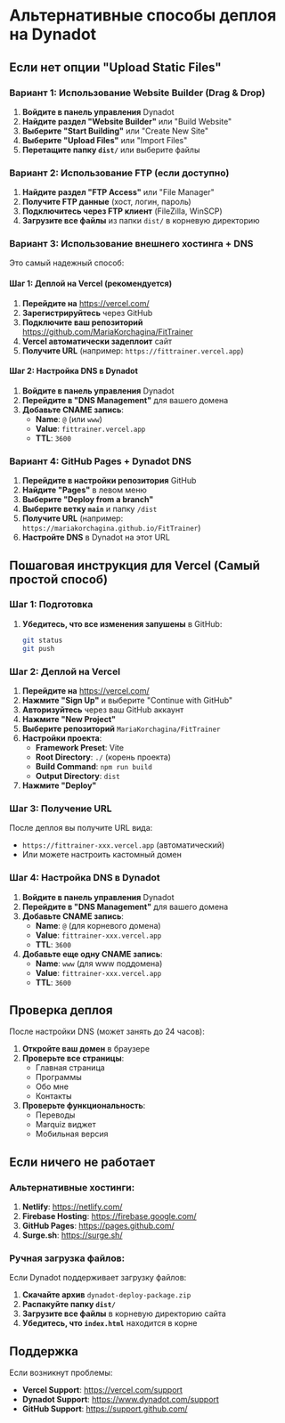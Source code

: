 # Альтернативные способы деплоя на Dynadot

## Если нет опции "Upload Static Files"

### Вариант 1: Использование Website Builder (Drag & Drop)

1. **Войдите в панель управления** Dynadot
2. **Найдите раздел "Website Builder"** или "Build Website"
3. **Выберите "Start Building"** или "Create New Site"
4. **Выберите "Upload Files"** или "Import Files"
5. **Перетащите папку `dist/`** или выберите файлы

### Вариант 2: Использование FTP (если доступно)

1. **Найдите раздел "FTP Access"** или "File Manager"
2. **Получите FTP данные** (хост, логин, пароль)
3. **Подключитесь через FTP клиент** (FileZilla, WinSCP)
4. **Загрузите все файлы** из папки `dist/` в корневую директорию

### Вариант 3: Использование внешнего хостинга + DNS

Это самый надежный способ:

#### Шаг 1: Деплой на Vercel (рекомендуется)

1. **Перейдите на** https://vercel.com/
2. **Зарегистрируйтесь** через GitHub
3. **Подключите ваш репозиторий** https://github.com/MariaKorchagina/FitTrainer
4. **Vercel автоматически задеплоит** сайт
5. **Получите URL** (например: `https://fittrainer.vercel.app`)

#### Шаг 2: Настройка DNS в Dynadot

1. **Войдите в панель управления** Dynadot
2. **Перейдите в "DNS Management"** для вашего домена
3. **Добавьте CNAME запись**:
   - **Name**: `@` (или `www`)
   - **Value**: `fittrainer.vercel.app`
   - **TTL**: `3600`

### Вариант 4: GitHub Pages + Dynadot DNS

1. **Перейдите в настройки репозитория** GitHub
2. **Найдите "Pages"** в левом меню
3. **Выберите "Deploy from a branch"**
4. **Выберите ветку `main`** и папку `/dist`
5. **Получите URL** (например: `https://mariakorchagina.github.io/FitTrainer`)
6. **Настройте DNS** в Dynadot на этот URL

## Пошаговая инструкция для Vercel (Самый простой способ)

### Шаг 1: Подготовка

1. **Убедитесь, что все изменения запушены** в GitHub:
   ```bash
   git status
   git push
   ```

### Шаг 2: Деплой на Vercel

1. **Перейдите на** https://vercel.com/
2. **Нажмите "Sign Up"** и выберите "Continue with GitHub"
3. **Авторизуйтесь** через ваш GitHub аккаунт
4. **Нажмите "New Project"**
5. **Выберите репозиторий** `MariaKorchagina/FitTrainer`
6. **Настройки проекта**:
   - **Framework Preset**: Vite
   - **Root Directory**: `./` (корень проекта)
   - **Build Command**: `npm run build`
   - **Output Directory**: `dist`
7. **Нажмите "Deploy"**

### Шаг 3: Получение URL

После деплоя вы получите URL вида:
- `https://fittrainer-xxx.vercel.app` (автоматический)
- Или можете настроить кастомный домен

### Шаг 4: Настройка DNS в Dynadot

1. **Войдите в панель управления** Dynadot
2. **Перейдите в "DNS Management"** для вашего домена
3. **Добавьте CNAME запись**:
   - **Name**: `@` (для корневого домена)
   - **Value**: `fittrainer-xxx.vercel.app`
   - **TTL**: `3600`
4. **Добавьте еще одну CNAME запись**:
   - **Name**: `www` (для www поддомена)
   - **Value**: `fittrainer-xxx.vercel.app`
   - **TTL**: `3600`

## Проверка деплоя

После настройки DNS (может занять до 24 часов):

1. **Откройте ваш домен** в браузере
2. **Проверьте все страницы**:
   - Главная страница
   - Программы
   - Обо мне
   - Контакты
3. **Проверьте функциональность**:
   - Переводы
   - Marquiz виджет
   - Мобильная версия

## Если ничего не работает

### Альтернативные хостинги:

1. **Netlify**: https://netlify.com/
2. **Firebase Hosting**: https://firebase.google.com/
3. **GitHub Pages**: https://pages.github.com/
4. **Surge.sh**: https://surge.sh/

### Ручная загрузка файлов:

Если Dynadot поддерживает загрузку файлов:
1. **Скачайте архив** `dynadot-deploy-package.zip`
2. **Распакуйте папку `dist/`**
3. **Загрузите все файлы** в корневую директорию сайта
4. **Убедитесь, что `index.html`** находится в корне

## Поддержка

Если возникнут проблемы:
- **Vercel Support**: https://vercel.com/support
- **Dynadot Support**: https://www.dynadot.com/support
- **GitHub Support**: https://support.github.com/
